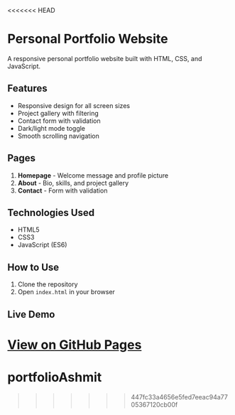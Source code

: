 <<<<<<< HEAD
# Personal Portfolio Website

A responsive personal portfolio website built with HTML, CSS, and JavaScript.

## Features

- Responsive design for all screen sizes
- Project gallery with filtering
- Contact form with validation
- Dark/light mode toggle
- Smooth scrolling navigation

## Pages

1. **Homepage** - Welcome message and profile picture
2. **About** - Bio, skills, and project gallery
3. **Contact** - Form with validation

## Technologies Used

- HTML5
- CSS3
- JavaScript (ES6)

## How to Use

1. Clone the repository
2. Open `index.html` in your browser

## Live Demo

[View on GitHub Pages](https://yourusername.github.io/portfolio-project/)
=======
# portfolioAshmit
>>>>>>> 447fc33a4656e5fed7eeac94a7705367120cb00f
